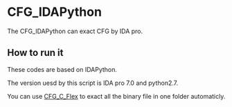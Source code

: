 # CFG_IDAPython
The CFG_IDAPython can exact CFG by IDA pro.

## How to run it
These codes are based on IDAPython.

The version uesd by this script is IDA pro 7.0 and python2.7.

You can use [CFG_C_Flex](https://github.com/owNoeXist/CFG_C_Flex) to exact all the binary file in one folder automaticly.
